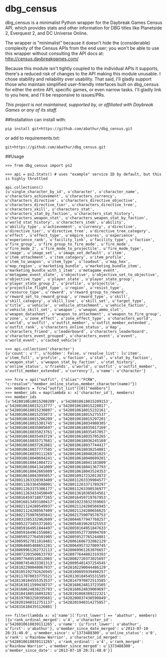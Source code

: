 dbg_census
=======

dbg_census is a minimalist Python wrapper for the Daybreak Games Census API, which provides stats
and other information for DBG titles like Planetside 2, Everquest 2, and DC Universe Online.

The wrapper is "minimalist" because it doesn't hide the (considerable) complexity of the Census APIs
from the end user; you won't be able to use this wrapper without consulting the API docs at:
http://census.daybreakgames.com/

Because this module isn't tightly coupled to the individual APIs it supports, there's a reduced risk
of changes to the API making this module unusable. I chose stability and reliability over usability.
That said, I'll gladly support those who maintain simplified user-friendly interfaces built on dbg_census
for either the entire API, specific games, or even narrow tasks. I'll gladly link to you here, and
I'll be responsive to issues/PRs.

*This project is not maintained, supported by, or affiliated with Daybreak Games or any of its staff.*

##Installation
can install with:

	pip install git+https://github.com/abathur/dbg_census.git

or add to requirements.txt:

	git+https://github.com/abathur/dbg_census.git

##Usage

	>>> from dbg_census import ps2

	>>> api = ps2.Stats() # uses "example" service ID by default, but this is highly throttled

	api.collections()
	[u'single_character_by_id', u'character', u'character_name', u'characters_achievement', u'characters_currency', u'characters_directive', u'characters_directive_objective', u'characters_directive_tier', u'characters_directive_tree', u'characters_skill', u'characters_stat', u'characters_stat_by_faction', u'characters_stat_history', u'characters_weapon_stat', u'characters_weapon_stat_by_faction', u'world_stat_history', u'characters_item', u'ability', u'ability_type', u'achievement', u'currency', u'directive', u'directive_tier', u'directive_tree', u'directive_tree_category', u'effect', u'effect_type', u'empire_scores', u'experience', u'experience_rank', u'facility_link', u'facility_type', u'faction', u'fire_group', u'fire_group_to_fire_mode', u'fire_mode', u'fire_mode_2', u'fire_mode_to_projectile', u'fire_mode_type', u'image', u'image_set', u'image_set_default', u'item', u'item_attachment', u'item_category', u'item_profile', u'item_to_weapon', u'item_type', u'loadout', u'map_hex', u'map_region', u'marketing_bundle', u'marketing_bundle_item', u'marketing_bundle_with_1_item', u'metagame_event', u'metagame_event_state', u'objective', u'objective_set_to_objective', u'objective_type', u'player_state', u'player_state_group', u'player_state_group_2', u'profile', u'projectile', u'projectile_flight_type', u'region', u'resist_type', u'resource_type', u'reward', u'reward_group_to_reward', u'reward_set_to_reward_group', u'reward_type', u'skill', u'skill_category', u'skill_line', u'skill_set', u'target_type', u'title', u'vehicle', u'vehicle_attachment', u'vehicle_faction', u'vehicle_skill_set', u'weapon', u'weapon_ammo_slot', u'weapon_datasheet', u'weapon_to_attachment', u'weapon_to_fire_group', u'zone', u'zone_effect', u'zone_effect_type', u'characters_world', u'world', u'outfit', u'outfit_member', u'outfit_member_extended', u'outfit_rank', u'characters_online_status', u'map', u'characters_friend', u'leaderboard', u'characters_leaderboard', u'characters_event_grouped', u'characters_event', u'event', u'world_event', u'cached_vehicle']

	>>> api.collection('character')
	{u'count': u'?', u'hidden': False, u'resolve_list': [u'item', u'item_full', u'profile', u'faction', u'stat', u'stat_by_faction', u'weapon_stat', u'weapon_stat_by_faction', u'stat_history', u'online_status', u'friends', u'world', u'outfit', u'outfit_member', u'outfit_member_extended', u'currency'], u'name': u'character'}

	>>> fcrw = api("outfit", {"alias":"FCRW", "c:resolve":"member_online_status,member_character(name)"})
	>>> members = fcrw["outfit_list"][0]["members"]
	>>> member_ids = map(lambda x: x['character_id'], members)
	>>> member_ids
	[u'5428010618015208209', u'5428010618015209153', u'5428010618015213777', u'5428010618015228017', u'5428010618015230897', u'5428010618015232161', u'5428010618015255073', u'5428010618015275537', u'5428010618015286209', u'5428010618015297201', u'5428010618015301745', u'5428010618034980305', u'5428010618035005697', u'5428010618035017169', u'5428010618035023761', u'5428010618035457057', u'5428010618035493729', u'5428010618035705265', u'5428010618035717681', u'5428010618036245169', u'5428010618037262881', u'5428010618037744417', u'5428010618037777585', u'5428010618038254881', u'5428010618039111265', u'5428010618040281025', u'5428010618040694241', u'5428010618040699201', u'5428010618041084721', u'5428010618041103809', u'5428010618041341009', u'5428010618041367793', u'5428010618042665809', u'5428010618043524353', u'5428010618043995057', u'5428010917232013873', u'5428011263320303409', u'5428011263339904577', u'5428011263364508001', u'5428011263371789297', u'5428011263375306177', u'5428011263390536977', u'5428011263433450049', u'5428013610385654561', u'5428016459718877265', u'5428016459719767953', u'5428016813493180417', u'5428019223832359665', u'5428021124280549937', u'5428021124280566945', u'5428021124280567409', u'5428021124280656625', u'5428021759076505841', u'5428021759079578753', u'5428031585332962609', u'5428044677947768257', u'5428052273455371601', u'5428054819620325553', u'5428059164951844497', u'5428059164951847633', u'5428059164961558081', u'5428059527738994769', u'5428059527764501905', u'5428059527765244881', u'5428059527811818481', u'5428061686732082129', u'5428064605488651281', u'5428064957327809745', u'5428069961262732113', u'5428069961263076657', u'5428072203500633793', u'5428077644802319393', u'5428077649510812065', u'5428082720373025697', u'5428087454633381313', u'5428095401437254545', u'5428102290040067937', u'5428102290044486129', u'5428105192792626945', u'5428109895939498257', u'5428117870033775521', u'5428130184545531585', u'5428130184555353537', u'5428147970872513585', u'5428163811599438737', u'5428168624813723505', u'5428168624838235793', u'5428168624839069697', u'5428184188516093281', u'5428191068389222321', u'5428197983250395681', u'5428200837430590849', u'5428201940312751137', u'5428201940314275857', u'5428316104355126801']

	>>> filter(lambda x: x['name']['first_lower'] == 'abathur', members)
	[{u'rank_ordinal_merged': u'4', u'character_id': u'5428010618039111265', u'name': {u'first_lower': u'abathur', u'first': u'abathur'}, u'member_since_date_merged': u'2013-07-10 20:31:40.0', u'member_since': u'1373488300', u'online_status': u'0', u'rank': u'Rainbow Warrior', u'character_id_merged': u'5428010618039111265', u'rank_ordinal': u'4', u'rank_merged': u'Rainbow Warrior', u'member_since_merged': u'1373488300', u'member_since_date': u'2013-07-10 20:31:40.0'}]
